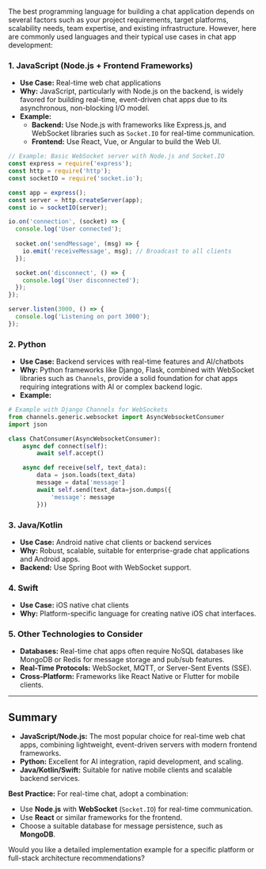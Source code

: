 The best programming language for building a chat application depends on several factors such as your project requirements, target platforms, scalability needs, team expertise, and existing infrastructure. However, here are commonly used languages and their typical use cases in chat app development:

### 1. **JavaScript (Node.js + Frontend Frameworks)**
- **Use Case:** Real-time web chat applications
- **Why:** JavaScript, particularly with Node.js on the backend, is widely favored for building real-time, event-driven chat apps due to its asynchronous, non-blocking I/O model.
- **Example:**
  - **Backend:** Use Node.js with frameworks like Express.js, and WebSocket libraries such as `Socket.IO` for real-time communication.
  - **Frontend:** Use React, Vue, or Angular to build the Web UI.
  
```javascript
// Example: Basic WebSocket server with Node.js and Socket.IO
const express = require('express');
const http = require('http');
const socketIO = require('socket.io');

const app = express();
const server = http.createServer(app);
const io = socketIO(server);

io.on('connection', (socket) => {
  console.log('User connected');
  
  socket.on('sendMessage', (msg) => {
    io.emit('receiveMessage', msg); // Broadcast to all clients
  });

  socket.on('disconnect', () => {
    console.log('User disconnected');
  });
});

server.listen(3000, () => {
  console.log('Listening on port 3000');
});
```

### 2. **Python**
- **Use Case:** Backend services with real-time features and AI/chatbots
- **Why:** Python frameworks like Django, Flask, combined with WebSocket libraries such as `Channels`, provide a solid foundation for chat apps requiring integrations with AI or complex backend logic.
- **Example:**
```python
# Example with Django Channels for WebSockets
from channels.generic.websocket import AsyncWebsocketConsumer
import json

class ChatConsumer(AsyncWebsocketConsumer):
    async def connect(self):
        await self.accept()

    async def receive(self, text_data):
        data = json.loads(text_data)
        message = data['message']
        await self.send(text_data=json.dumps({
            'message': message
        }))
```

### 3. **Java/Kotlin**
- **Use Case:** Android native chat clients or backend services
- **Why:** Robust, scalable, suitable for enterprise-grade chat applications and Android apps.
- **Backend:** Use Spring Boot with WebSocket support.

### 4. **Swift**
- **Use Case:** iOS native chat clients
- **Why:** Platform-specific language for creating native iOS chat interfaces.

### 5. **Other Technologies to Consider**
- **Databases:** Real-time chat apps often require NoSQL databases like MongoDB or Redis for message storage and pub/sub features.
- **Real-Time Protocols:** WebSocket, MQTT, or Server-Sent Events (SSE).
- **Cross-Platform:** Frameworks like React Native or Flutter for mobile clients.

---

## Summary
- **JavaScript/Node.js:** The most popular choice for real-time web chat apps, combining lightweight, event-driven servers with modern frontend frameworks.
- **Python:** Excellent for AI integration, rapid development, and scaling.
- **Java/Kotlin/Swift:** Suitable for native mobile clients and scalable backend services.

**Best Practice:** For real-time chat, adopt a combination:
- Use **Node.js** with **WebSocket** (`Socket.IO`) for real-time communication.
- Use **React** or similar frameworks for the frontend.
- Choose a suitable database for message persistence, such as **MongoDB**.

Would you like a detailed implementation example for a specific platform or full-stack architecture recommendations?